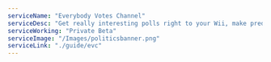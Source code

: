 ```yaml
---
serviceName: "Everybody Votes Channel"  
serviceDesc: "Get really interesting polls right to your Wii, make predictions, cast your vote!"
serviceWorking: "Private Beta"
serviceImage: "/Images/politicsbanner.png"
serviceLink: "./guide/evc"
---
```

